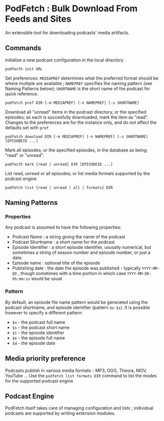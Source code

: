 # PodFetch : Bulk Download From Feeds and Sites

An extensible tool for downloading podcasts' media artifacts.

## Commands

Initialize a new podcast configuration in the local directory

	podfecth init URL

Set preferences: `MEDIAPREF` determines what the preferred format should be where multiple are available ; `NAMEPREF` specifies the naming pattern (see Naming Patterns below); `SHORTNAME` is the short name of the podcast for quick reference.

	podfetch pref DIR [-m MEDIAPREF] [-n NAMEPREF] [-s SHORTNAME]

Download all "unread" items in the podcast directory, or the specified episodes; as each is succesfully downloaded, mark the item as "read". Changes to the preferences are for the instance only, and do not affect the defaults set with `pref`

	podfetch download DIR [-m MEDIAPREF] [-n NAMEPREF] [-s SHORTNAME] [EPISODEID ...]

Mark all episodes, or the specified episodes, in the database as being "read" or "unread".

	podfecth mark {read | unread} DIR [EPISODEID ...]

List read, unread or all episodes; or list media formats supported by the podcast engine

	podfetch list {read | unread | all | formats} DIR

## Naming Patterns

### Properties

Any podcast is assumed to have the following properties:

* Podcast Name : a string giving the name of the podcast
* Podcast Shortname : a short name for the podcast
* Episode Identifier : a short episode identifier, ususally numerical, but sometimes a string of season number and episode number, or just a date.
* Episode name : optional title of the episode
* Publishing date : the date the episode was published - typically `YYYY-MM-DD` , though sometimes with a time portion in which case `YYYY-MM-DD-hh:mm:ss` would be usual.

### Pattern

By default, an episode file name pattern would be generated using the podcast shortname, and episode identifier (pattern `$s-$i`). It is possible however to specify a different pattern:

* `$n` - the podcast full name
* `$s` - the podcast short name
* `$i` - the episode identifier
* `$e` - the episode full name
* `$d` - the episode date

## Media priority preference

Podcasts publish in various media formats - MP3, OGG, Theora, MOV, YouTube ... Use the `podfetch list formats DIR` command to list the modes for the supported podcast engine

## Podcast Engine

PodFetch itself takes care of managing configuration and lists ; individual podcasts are supported by writing extension modules.
